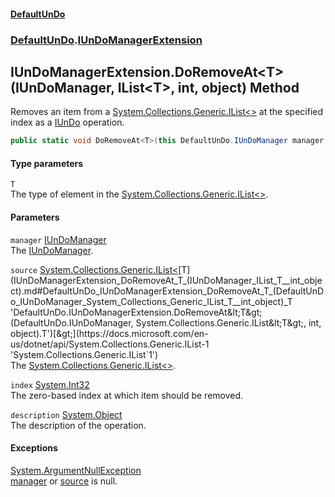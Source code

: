 #### [DefaultUnDo](DefaultUnDo.md 'DefaultUnDo')
### [DefaultUnDo](DefaultUnDo.md#DefaultUnDo 'DefaultUnDo').[IUnDoManagerExtension](IUnDoManagerExtension.md 'DefaultUnDo.IUnDoManagerExtension')
## IUnDoManagerExtension.DoRemoveAt&lt;T&gt;(IUnDoManager, IList&lt;T&gt;, int, object) Method
Removes an item from a [System.Collections.Generic.IList&lt;&gt;](https://docs.microsoft.com/en-us/dotnet/api/System.Collections.Generic.IList-1 'System.Collections.Generic.IList`1') at the specified index as a [IUnDo](IUnDo.md 'DefaultUnDo.IUnDo') operation.  
```csharp
public static void DoRemoveAt<T>(this DefaultUnDo.IUnDoManager manager, System.Collections.Generic.IList<T> source, int index, object description=null);
```
#### Type parameters
<a name='DefaultUnDo_IUnDoManagerExtension_DoRemoveAt_T_(DefaultUnDo_IUnDoManager_System_Collections_Generic_IList_T__int_object)_T'></a>
`T`  
The type of element in the [System.Collections.Generic.IList&lt;&gt;](https://docs.microsoft.com/en-us/dotnet/api/System.Collections.Generic.IList-1 'System.Collections.Generic.IList`1').
  
#### Parameters
<a name='DefaultUnDo_IUnDoManagerExtension_DoRemoveAt_T_(DefaultUnDo_IUnDoManager_System_Collections_Generic_IList_T__int_object)_manager'></a>
`manager` [IUnDoManager](IUnDoManager.md 'DefaultUnDo.IUnDoManager')  
The [IUnDoManager](IUnDoManager.md 'DefaultUnDo.IUnDoManager').
  
<a name='DefaultUnDo_IUnDoManagerExtension_DoRemoveAt_T_(DefaultUnDo_IUnDoManager_System_Collections_Generic_IList_T__int_object)_source'></a>
`source` [System.Collections.Generic.IList&lt;](https://docs.microsoft.com/en-us/dotnet/api/System.Collections.Generic.IList-1 'System.Collections.Generic.IList`1')[T](IUnDoManagerExtension_DoRemoveAt_T_(IUnDoManager_IList_T__int_object).md#DefaultUnDo_IUnDoManagerExtension_DoRemoveAt_T_(DefaultUnDo_IUnDoManager_System_Collections_Generic_IList_T__int_object)_T 'DefaultUnDo.IUnDoManagerExtension.DoRemoveAt&lt;T&gt;(DefaultUnDo.IUnDoManager, System.Collections.Generic.IList&lt;T&gt;, int, object).T')[&gt;](https://docs.microsoft.com/en-us/dotnet/api/System.Collections.Generic.IList-1 'System.Collections.Generic.IList`1')  
The [System.Collections.Generic.IList&lt;&gt;](https://docs.microsoft.com/en-us/dotnet/api/System.Collections.Generic.IList-1 'System.Collections.Generic.IList`1').
  
<a name='DefaultUnDo_IUnDoManagerExtension_DoRemoveAt_T_(DefaultUnDo_IUnDoManager_System_Collections_Generic_IList_T__int_object)_index'></a>
`index` [System.Int32](https://docs.microsoft.com/en-us/dotnet/api/System.Int32 'System.Int32')  
The zero-based index at which item should be removed.
  
<a name='DefaultUnDo_IUnDoManagerExtension_DoRemoveAt_T_(DefaultUnDo_IUnDoManager_System_Collections_Generic_IList_T__int_object)_description'></a>
`description` [System.Object](https://docs.microsoft.com/en-us/dotnet/api/System.Object 'System.Object')  
The description of the operation.
  
#### Exceptions
[System.ArgumentNullException](https://docs.microsoft.com/en-us/dotnet/api/System.ArgumentNullException 'System.ArgumentNullException')  
[manager](IUnDoManagerExtension_DoRemoveAt_T_(IUnDoManager_IList_T__int_object).md#DefaultUnDo_IUnDoManagerExtension_DoRemoveAt_T_(DefaultUnDo_IUnDoManager_System_Collections_Generic_IList_T__int_object)_manager 'DefaultUnDo.IUnDoManagerExtension.DoRemoveAt&lt;T&gt;(DefaultUnDo.IUnDoManager, System.Collections.Generic.IList&lt;T&gt;, int, object).manager') or [source](IUnDoManagerExtension_DoRemoveAt_T_(IUnDoManager_IList_T__int_object).md#DefaultUnDo_IUnDoManagerExtension_DoRemoveAt_T_(DefaultUnDo_IUnDoManager_System_Collections_Generic_IList_T__int_object)_source 'DefaultUnDo.IUnDoManagerExtension.DoRemoveAt&lt;T&gt;(DefaultUnDo.IUnDoManager, System.Collections.Generic.IList&lt;T&gt;, int, object).source') is null.
